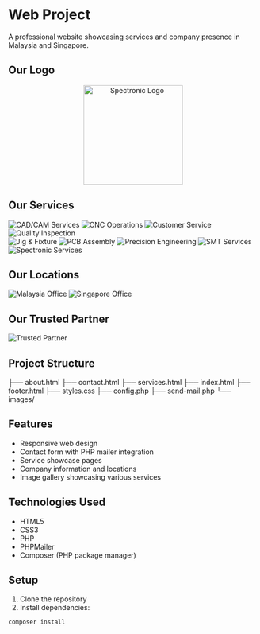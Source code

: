 # Web Project

A professional website showcasing services and company presence in Malaysia and Singapore.

## Our Logo

<p align="center">
  <img src="images/spectronic.jpg" alt="Spectronic Logo" width="200"/>
</p>

## Our Services

![CAD/CAM Services](images/cad.jpg) ![CNC Operations](images/cnc.jpg) ![Customer Service](images/customer.png) ![Quality Inspection](images/inspection.jpg)  
![Jig & Fixture](images/jig.jpg) ![PCB Assembly](images/pcb.jpg) ![Precision Engineering](images/precision.jpg) ![SMT Services](images/smt.jpg)  
![Spectronic Services](images/spectronic.jpg)

## Our Locations

![Malaysia Office](images/malaysia.png) ![Singapore Office](images/singapore.png)

## Our Trusted Partner

![Trusted Partner](images/customer.png)

## Project Structure

├── about.html
├── contact.html
├── services.html
├── index.html
├── footer.html
├── styles.css
├── config.php
├── send-mail.php
└── images/


## Features

- Responsive web design  
- Contact form with PHP mailer integration  
- Service showcase pages  
- Company information and locations  
- Image gallery showcasing various services  

## Technologies Used

- HTML5  
- CSS3  
- PHP  
- PHPMailer  
- Composer (PHP package manager)

## Setup

1. Clone the repository  
2. Install dependencies:

```bash
composer install
